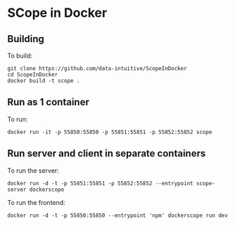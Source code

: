 # SCope in Docker

## Building

To build:

	git clone https://github.com/data-intuitive/ScopeInDocker
	cd ScopeInDocker
	docker build -t scope .

## Run as 1 container

To run:

	docker run -it -p 55850:55850 -p 55851:55851 -p 55852:55852 scope

## Run server and client in separate containers

To run the server:

	docker run -d -t -p 55851:55851 -p 55852:55852 --entrypoint scope-server dockerscope

To run the frontend:

	docker run -d -t -p 55850:55850 --entrypoint 'npm' dockerscope run dev

